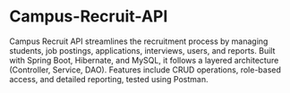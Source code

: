 # Campus-Recruit-API
Campus Recruit API streamlines the recruitment process by managing students, job postings, applications, interviews, users, and reports. Built with Spring Boot, Hibernate, and MySQL, it follows a layered architecture (Controller, Service, DAO). Features include CRUD operations, role-based access, and detailed reporting, tested using Postman.
